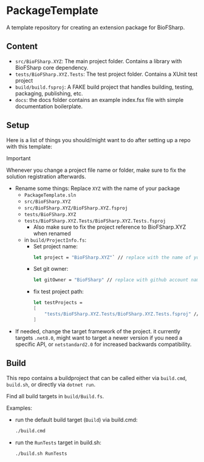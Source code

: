 # PackageTemplate

A template repository for creating an extension package for BioFSharp.

## Content

- `src/BioFSharp.XYZ`: The main project folder. Contains a library with BioFSharp core dependency.
- `tests/BioFSharp.XYZ.Tests`: The test project folder. Contains a XUnit test project
- `build/build.fsproj`: A FAKE build project that handles building, testing, packaging, publishing, etc.
- `docs`: the docs folder contains an example index.fsx file with simple documentation boilerplate.

## Setup

Here is a list of things you should/might want to do after setting up a repo with this template:

> [!IMPORTANT]  
> Whenever you change a project file name or folder, make sure to fix the solution registration afterwards.

- Rename some things: Replace `XYZ` with the name of your package
  - `PackageTemplate.sln`
  - `src/BioFSharp.XYZ`
  - `src/BioFSharp.XYZ/BioFSharp.XYZ.fsproj`
  - `tests/BioFSharp.XYZ`
  - `tests/BioFSharp.XYZ.Tests/BioFSharp.XYZ.Tests.fsproj`
    - Also make sure to fix the project reference to BioFSharp.XYZ when renamed
  - in `build/ProjectInfo.fs`:
    - Set project name: 
      ```fsharp
      let project = "BioFSharp.XYZ"` // replace with the name of your project
      ```
    - Set git owner:
      ```fsharp
      let gitOwner = "BioFSharp" // replace with github account name or organization where repo is hosted if necessary
      ```
    - fix test project path:
      ```fsharp
      let testProjects = 
      [
          "tests/BioFSharp.XYZ.Tests/BioFSharp.XYZ.Tests.fsproj" // replace with the name of your test project
      ]
      ```
- If needed, change the target framework of the project. it currently targets `.net8.0`, might want to target a newer version if you need a specific API, or `netstandard2.0` for increased backwards compatibility.

## Build

This repo contains a buildproject that can be called either via `build.cmd`, `build.sh`, or directly via `dotnet run`.

Find all build targets in `build/Build.fs`.

Examples:

- run the default build target (`Build`) via build.cmd:
  ```bash
  ./build.cmd
  ```
- run the `RunTests` target in build.sh:     
  ```bash
  ./build.sh RunTests
  ```